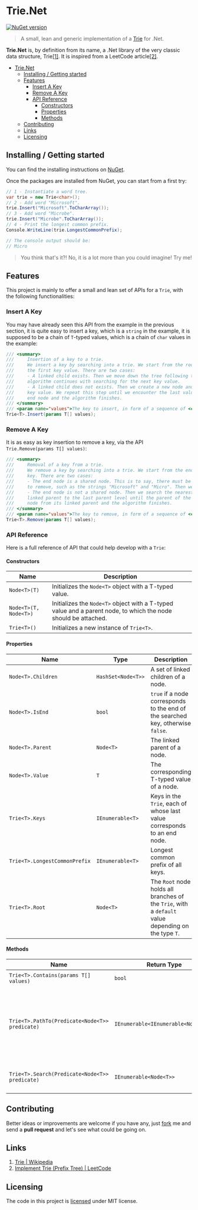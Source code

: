 # Trie.Net

[![NuGet version](https://badge.fury.io/nu/Trie.Net.Standard.svg)](https://badge.fury.io/nu/Trie.Net.Standard)

> A small, lean and generic implementation of a [Trie](https://en.wikipedia.org/w/index.php?title=Trie&oldid=897578302) for .Net.

**Trie.Net** is, by definition from its name, a .Net library of the very classic data structure, Trie[[1]](#links). It is inspired from a LeetCode article[[2]](#links).

- [Trie.Net](#trienet)
  - [Installing / Getting started](#installing--getting-started)
  - [Features](#features)
    - [Insert A Key](#insert-a-key)
    - [Remove A Key](#remove-a-key)
    - [API Reference](#api-reference)
      - [Constructors](#constructors)
      - [Properties](#properties)
      - [Methods](#methods)
  - [Contributing](#contributing)
  - [Links](#links)
  - [Licensing](#licensing)

## Installing / Getting started

You can find the installing instructions on [NuGet](https://www.nuget.org/packages/Trie.Net.Standard/).

Once the packages are installed from NuGet, you can start from a first try:

```csharp
// 1 - Instantiate a word tree.
var trie = new Trie<char>();
// 2 - Add word "Microsoft".
trie.Insert("Microsoft".ToCharArray());
// 3 - Add word "Microbe".
trie.Insert("Microbe".ToCharArray());
// 4 - Print the longest common prefix.
Console.WriteLine(trie.LongestCommonPrefix);

// The console output should be:
// Micro
```

> You think that's it?! No, it is a lot more than you could imagine! Try me!

## Features

This project is mainly to offer a small and lean set of APIs for a `Trie`, with the following functionalities:

### Insert A Key

You may have already seen this API from the example in the previous section, it is quite easy to insert a key, which is a `string` in the example, it is supposed to be a chain of `T`-typed values, which is a chain of `char` values in the example:

```csharp
/// <summary>
///     Insertion of a key to a trie.
///     We insert a key by searching into a trie. We start from the root and search a linked child, which corresponds to
///     the first key value. There are two cases:
///     - A linked child exists. Then we move down the tree following the linked children to the next child level. The
///     algorithm continues with searching for the next key value.
///     - A linked child does not exists. Then we create a new node and link it with the parent's link matching the current
///     key value. We repeat this step until we encounter the last value of the key, then we mark the current node as an
///     end node and the algorithm finishes.
/// </summary>
/// <param name="values">The key to insert, in form of a sequence of <code>T</code>-typed values.</param>
Trie<T>.Insert(params T[] values);
```

### Remove A Key

It is as easy as key insertion to remove a key, via the API `Trie.Remove(params T[] values)`:

```csharp
/// <summary>
///     Removal of a key from a trie.
///     We remove a key by searching into a trie. We start from the end node, which corresponds to the last value of the
///     key. There are two cases:
///     - The end node is a shared node. This is to say, there must be at least one other key that is prefixed by the key
///     to remove, such as the strings "Microsoft" and "Micro". Then we just remove the end mark of the current node.
///     - The end node is not a shared node. Then we search the nearest shared parent by moving up the tree following the
///     linked parent to the last parent level until the parent of the node has more than one child, then we remove the
///     node from its linked parent and the algorithm finishes.
/// </summary>
/// <param name="values">The key to remove, in form of a sequence of <code>T</code>-typed values.</param>
Trie<T>.Remove(params T[] values);
```

### API Reference

Here is a full reference of API that could help develop with a `Trie`:

#### Constructors

| Name                  | Description                                                                                                    |
| --------------------- | -------------------------------------------------------------------------------------------------------------- |
| `Node<T>(T)`          | Initializes the `Node<T>` object with a T-typed value.                                                         |
| `Node<T>(T, Node<T>)` | Initializes the `Node<T>` object with a T-typed value and a parent node, to which the node should be attached. |
| `Trie<T>()`           | Initializes a new instance of `Trie<T>`.                                                                       |

#### Properties

| Name                          | Type               | Description                                                                                         |
| ----------------------------- | ------------------ | --------------------------------------------------------------------------------------------------- |
| `Node<T>.Children`            | `HashSet<Node<T>>` | A set of linked children of a node.                                                                 |
| `Node<T>.IsEnd`               | `bool`             | `true` if a node corresponds to the end of the searched key, otherwise `false`.                     |
| `Node<T>.Parent`              | `Node<T>`          | The linked parent of a node.                                                                        |
| `Node<T>.Value`               | `T`                | The corresponding T-typed value of a node.                                                          |
| `Trie<T>.Keys`                | `IEnumerable<T>`   | Keys in the `Trie`, each of whose last value corresponds to an end node.                            |
| `Trie<T>.LongestCommonPrefix` | `IEnumerable<T>`   | Longest common prefix of all keys.                                                                  |
| `Trie<T>.Root`                | `Node<T>`          | The `Root` node holds all branches of the `Trie`, with a `default` value depending on the type `T`. |

#### Methods

| Name                                           | Return Type                         | Description                                                                                                                                                                                                                        |
| ---------------------------------------------- | ----------------------------------- | ---------------------------------------------------------------------------------------------------------------------------------------------------------------------------------------------------------------------------------- |
| `Trie<T>.Contains(params T[] values)`          | `bool`                              | Checks the existence of a key.                                                                                                                                                                                                     |
| `Trie<T>.PathTo(Predicate<Node<T>> predicate)` | `IEnumerable<IEnumerable<Node<T>>>` | Returns a list of path from the `Root` to a predicable node. The parameter `predicate` is a [`Predicate<Node<T>>`](https://docs.microsoft.com/en-us/dotnet/api/system.predicate-1) defining the criteria to predicate a `Node<T>`. |
| `Trie<T>.Search(Predicate<Node<T>> predicate)` | `IEnumerable<Node<T>>`              | Returns a list of node that satisfies the criteria of predicable node.                                                                                                                                                             |

## Contributing

Better ideas or improvements are welcome if you have any, just [fork](https://github.com/jingkecn/Trie.Net/fork) me and send a **pull request** and let's see what could be going on.

## Links

1. [Trie | Wikipedia](https://en.wikipedia.org/w/index.php?title=Trie&oldid=897578302)
2. [Implement Trie (Prefix Tree) | LeetCode](https://leetcode.com/articles/implement-trie-prefix-tree/)

## Licensing

The code in this project is [licensed](LICENSE) under MIT license.
